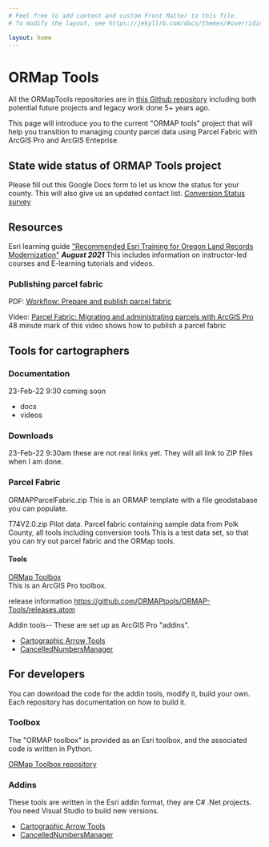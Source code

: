 ```yaml
---
# Feel free to add content and custom Front Matter to this file.
# To modify the layout, see https://jekyllrb.com/docs/themes/#overriding-theme-defaults

layout: home
---
```

# ORMap Tools
   
All the ORMapTools repositories are in
[this Github repository](https://github.com/ORMAPTools")
including both potential future projects and legacy work done 5+ years ago.

This page will introduce you to the current "ORMAP tools" project that will help you 
transition to managing county parcel data using Parcel Fabric with ArcGIS Pro and ArcGIS Enteprise.
        

## State wide status of ORMAP Tools project

Please fill out this Google Docs form to let us know the status for your county. This will also give us an updated contact list.
[Conversion Status survey](https://docs.google.com/forms/d/e/1FAIpQLScLnnL2K0-6XgkTuEsw7QQ-Sx-LXNLE1jY4Y5ATNiESmDRE_A/viewform?vc=0&c=0&w=1&flr=0&pli=1&fbzx=5578410564896297533")

## Resources

Esri learning guide ["Recommended Esri Training for Oregon Land Records Modernization"](ArcGIS%20Training%20Plan%20For%20ORMAP%20for%20JS_edit.pdf) ***August 2021***
This includes information on instructor-led courses and E-learning tutorials and videos.

### Publishing parcel fabric

PDF: <a target="new" href="https://pro.arcgis.com/en/pro-app/latest/help/data/parcel-editing/workflow-publishpf.htm">Workflow: Prepare and publish parcel fabric</a>

Video: <a target="new" href="https://www.esri.com/videos/watch?videoid=zvTSIHKHC54&title=parcel-fabric-migrating-and-administrating-parcels-with-arcgis-pro">Parcel Fabric: Migrating and administrating parcels with ArcGIS Pro</a>
48 minute mark of this video shows how to publish a parcel fabric  

## Tools for cartographers

### Documentation

23-Feb-22 9:30 coming soon

* docs
* videos
    
### Downloads

23-Feb-22 9:30am these are not real links yet. They will all link to ZIP files when I am done.

### Parcel Fabric

ORMAPParcelFabric.zip This is an ORMAP template with a file geodatabase you can populate. 

T74V2.0.zip Pilot data. Parcel fabric containing sample data from Polk County, all tools including conversion tools
This is a test data set, so that you can try out parcel fabric and the ORMap tools.

#### Tools

<a href="https://github.com/ORMAPtools/ORMAP-Tools/archive/refs/heads/main.zip">ORMap Toolbox</a><br />
This is an ArcGIS Pro toolbox.
                        
release information
https://github.com/ORMAPtools/ORMAP-Tools/releases.atom

Addin tools-- These are set up as ArcGIS Pro "addins".

* <a href="https://github.com/ORMAPtools/ArrowTools">Cartographic Arrow Tools</a>
* <a href="https://github.com/ORMAPtools/Cancelled Numbers Manager">CancelledNumbersManager</a>

## For developers

You can download the code for the addin tools, modify it, build your own.
Each repository has documentation on how to build it.

### Toolbox

The "ORMAP toolbox" is provided as an Esri toolbox, and the associated code is written in Python.

<a href="https://github.com/ORMAPtools/ORMAP-Tools">ORMap Toolbox repository</a>

### Addins

These tools are written in the Esri addin format, they are C# .Net projects.
You need Visual Studio to build new versions.

* <a href="https://github.com/ORMAPtools/ArrowTools">Cartographic Arrow Tools</a></li>
* <a href="https://github.com/ORMAPtools/Cancelled Numbers Manager">CancelledNumbersManager</a>
